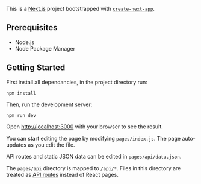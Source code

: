 This is a [Next.js](https://nextjs.org/) project bootstrapped with [`create-next-app`](https://github.com/vercel/next.js/tree/canary/packages/create-next-app).

## Prerequisites
- Node.js
- Node Package Manager

## Getting Started

First install all dependancies, in the project directory run:

```npm install```

Then, run the development server:

```npm run dev```

Open [http://localhost:3000](http://localhost:3000) with your browser to see the result.

You can start editing the page by modifying `pages/index.js`. The page auto-updates as you edit the file.

API routes and static JSON data can be edited in `pages/api/data.json`.

The `pages/api` directory is mapped to `/api/*`. Files in this directory are treated as [API routes](https://nextjs.org/docs/api-routes/introduction) instead of React pages.

